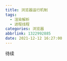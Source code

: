 ```yaml
---
title: 浏览器运行机制
tags:
  - 渲染解析
  - 进程线程
categories: 浏览器
abbrlink: 1322992885
date: 2021-12-12 16:27:00
---
```


待续